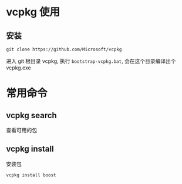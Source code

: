 # vcpkg 使用

## 安装 
`git clone https://github.com/Microsoft/vcpkg`  

进入 git 根目录 vcpkg, 执行 `bootstrap-vcpkg.bat`, 会在这个目录编译出个 vcpkg.exe  

# 常用命令

## vcpkg search
查看可用的包 

## vcpkg install
安装包  

`vcpkg install boost`